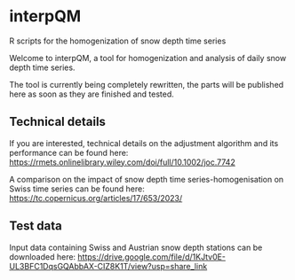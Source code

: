# interpQM
R scripts for the homogenization of snow depth time series

Welcome to interpQM, a tool for homogenization and analysis of daily snow depth time series.

The tool is currently being completely rewritten, the parts will be published here as soon as they are finished and tested.

## Technical details
If you are interested, technical details on the adjustment algorithm and its performance can be found here:
https://rmets.onlinelibrary.wiley.com/doi/full/10.1002/joc.7742

A comparison on the impact of snow depth time series-homogenisation on Swiss time series can be found here:
https://tc.copernicus.org/articles/17/653/2023/

## Test data
Input data containing Swiss and Austrian snow depth stations can be downloaded here: https://drive.google.com/file/d/1KJtv0E-UL3BFC1DqsGQAbbAX-CIZ8K1T/view?usp=share_link
